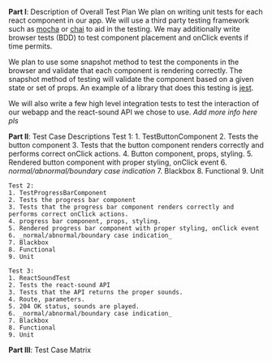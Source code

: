 __Part I__: Description of Overall Test Plan
We plan on writing unit tests for each react component in our app. We will use a third party testing framework such as [mocha](https://www.npmjs.com/package/mocha) or [chai](https://www.npmjs.com/package/chai) to aid in the testing. We may additionally write browser tests (BDD) to test component placement and onClick events if time permits. 

We plan to use some snapshot method to test the components in the browser and validate that each component is rendering correctly. The snapshot method of testing will validate the component based on a given state or set of props. An example of a library that does this testing is [jest](https://www.npmjs.com/package/jest-image-snapshot).

We will also write a few high level integration tests to test the interaction of our webapp and the react-sound API we chose to use. _Add more info here pls_

__Part II__: Test Case Descriptions
    Test 1:
    1. TestButtonComponent
    2. Tests the button component
    3. Tests that the button component renders correctly and performs correct onClick actions.
    4. Button component, props, styling.
    5. Rendered button component with proper styling, onClick event
    6. _normal/abnormal/boundary case indication_ 
    7. Blackbox
    8. Functional
    9. Unit
    
    Test 2:
    1. TestProgressBarComponent
    2. Tests the progress bar component
    3. Tests that the progress bar component renders correctly and performs correct onClick actions.
    4. progress bar component, props, styling.
    5. Rendered progress bar component with proper styling, onClick event
    6. _normal/abnormal/boundary case indication_ 
    7. Blackbox
    8. Functional
    9. Unit
    
    Test 3:
    1. ReactSoundTest
    2. Tests the react-sound API
    3. Tests that the API returns the proper sounds.
    4. Route, parameters.
    5. 204 OK status, sounds are played.
    6. _normal/abnormal/boundary case indication_ 
    7. Blackbox
    8. Functional
    9. Unit

__Part III__: Test Case Matrix